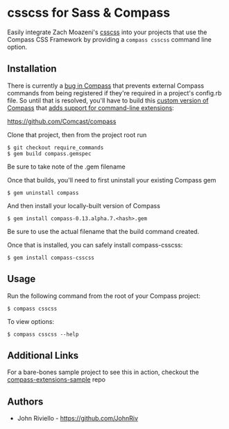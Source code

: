 # csscss for Sass & Compass

Easily integrate Zach Moazeni's [csscss](http://zmoazeni.github.io/csscss/) into your projects that use the Compass CSS Framework by providing a `compass csscss` command line option.

## Installation

There is currently a [bug in Compass](https://github.com/chriseppstein/compass/issues/1053) that prevents external Compass commands from being registered if they're required in a project's config.rb file. So until that is resolved, you'll have to build this [custom version of Compass](https://github.com/Comcast/compass/tree/require_commands) that [adds support for command-line extensions](https://github.com/chriseppstein/compass/pull/1409):

https://github.com/Comcast/compass

Clone that project, then from the project root run

    $ git checkout require_commands
    $ gem build compass.gemspec

Be sure to take note of the .gem filename

Once that builds, you'll need to first uninstall your existing Compass gem

    $ gem uninstall compass

And then install your locally-built version of Compass

    $ gem install compass-0.13.alpha.7.<hash>.gem

Be sure to use the actual filename that the build command created.

Once that is installed, you can safely install compass-csscss:

    $ gem install compass-csscss

## Usage

Run the following command from the root of your Compass project:

    $ compass csscss

To view options:

    $ compass csscss --help

## Additional Links

For a bare-bones sample project to see this in action, checkout the [compass-extensions-sample](https://github.com/Comcast/compass-extensions-sample) repo

## Authors

* John Riviello - https://github.com/JohnRiv